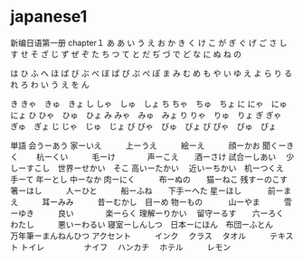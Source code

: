 # japanese1
新编日语第一册
chapter１
あ
あ い う え お
か き く け こ が ぎ ぐ げ ご
さ し す せ そ ざ じ ず ぜ ぞ
た ち つ て と だ ぢ づ で ど
な に ぬ ね の

は ひ ふ へ ほ ば び ぶ べ ぼ ぱ ぴ ぷ ぺ ぽ
ま み む め も
や い ゆ え よ
ら り る れ ろ
わ い う え を
ん

き きゃ　きゅ　きょ
し しゃ　しゅ　しょ
ち ちゃ　ちゅ　ちょ
に にゃ　にゅ　にょ
ひ ひゃ　ひゅ　ひょ
み みゃ　みゅ　みょ
り りゃ　りゅ　りょ
ぎ ぎゃ　ぎゅ　ぎょ
じ じゃ　じゅ　じょ
び びゃ　びゅ　びょ
ぴ ぴゃ　ぴゅ　ぴょ

単語
会うーあう      家ーいえ　　　上ーうえ　　　絵ーえ　　　顔ーかお
聞くーきく　　  杭ーくい　　　毛ーけ　　　　声ーこえ　　酒ーさけ
試合ーしあい　  少しーすこし　世界ーせかい　そこ
高いーたかい　  近いーちかい　机ーつくえ　　手ーて
年ーとし       中ーなか     肉ーにく　　　布ーぬの　　猫ーねこ
残すーのこす　  箸ーはし　　　人ーひと　　　船ーふね　　下手ーへた
星ーほし　　　  前ーまえ　　　耳ーみみ　　　昔ーむかし　目ーめ
物ーもの　　　  山ーやま　　　雪ーゆき　　　良い　　　　楽ーらく
理解ーりかい　  留守ーるす　　六ーろく　　　わたし　　　悪いーわるい
寝室ーしんしつ　日本ーにほん　布団ーふとん　　　　　　　万年筆ーまんねんひつ
アクセント　　　インク　     クラス　     タオル　　　テキスト
トイレ　　　　　ナイフ　     ハンカチ　   ホテル　　　レモン

